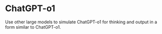 # ChatGPT-o1
Use other large models to simulate ChatGPT-o1 for thinking and output in a form similar to ChatGPT-o1.
